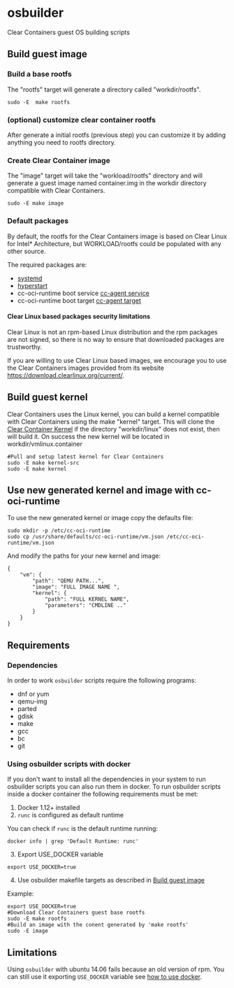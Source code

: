 # osbuilder

Clear Containers guest OS building scripts

## Build guest image ##

### Build a base rootfs ###
The "rootfs" target will generate a directory
called "workdir/rootfs".

```
sudo -E  make rootfs
```

### (optional) customize clear container rootfs ###
After generate a initial rootfs (previous step) you can 
customize it by adding anything you need to rootfs 
directory.

### Create Clear Container image ###
The "image" target will take the "workload/rootfs" directory
and will generate a guest image named container.img in the workdir
directory compatible with Clear Containers.

```
sudo -E make image
```

### Default packages ###
By default, the rootfs for the Clear Containers image is based on
Clear Linux for Intel\* Architecture, but WORKLOAD/rootfs could be
populated with any other source.

The required packages are:

- [systemd]
- [hyperstart]
- cc-oci-runtime boot service [cc-agent service]
- cc-oci-runtime boot target [cc-agent target]

#### Clear Linux based packages security limitations  ####

Clear Linux is not an rpm-based Linux distribution and
the rpm packages are not signed, so there is no way
to ensure that downloaded packages are trustworthy.

If you are willing to use Clear Linux based images, we encourage you
to use the Clear Containers images provided from its website
https://download.clearlinux.org/current/.

## Build guest kernel ##

Clear Containers uses the Linux kernel, you can build a
kernel compatible with Clear Containers using the make
"kernel" target. This will clone the [Clear Container Kernel]
if the directory "workdir/linux" does not exist, then will build it.
On success the new kernel will be located in
workdir/vmlinux.container


```
#Pull and setup latest kernel for Clear Containers
sudo -E make kernel-src
sudo -E make kernel
```

## Use new generated kernel and image with cc-oci-runtime ##

To use the new generated kernel or image copy the defaults file:

```
sudo mkdir -p /etc/cc-oci-runtime
sudo cp /usr/share/defaults/cc-oci-runtime/vm.json /etc/cc-oci-runtime/vm.json
```

And modify the paths for your new kernel and image:

```
{
	"vm": {
		"path": "QEMU PATH...",
		"image": "FULL IMAGE NAME ",
		"kernel": {
			"path": "FULL KERNEL NAME",
			"parameters": "CMDLINE .."
		}
	}
}
```

## Requirements

### Dependencies
In order to work `osbuilder` scripts require the following programs:

- dnf or yum
- qemu-img
- parted
- gdisk
- make
- gcc
- bc
- git

### Using osbuilder scripts with docker

If you don't want to install all the dependencies in your system to run
osbuilder scripts you can also run them in docker. To run osbuilder scripts
inside a docker container the following requirements must be met:

1. Docker 1.12+ installed
2. `runc` is configured as default runtime

 You can check if `runc` is the default runtime running:

 ```
 docker info | grep 'Default Runtime: runc'
 ```

3. Export USE_DOCKER variable

```
export USE_DOCKER=true
```

4. Use osbuilder makefile targets as described in [Build guest image](#Build-guest-image)

Example:
```
export USE_DOCKER=true
#Download Clear Containers guest base rootfs
sudo -E make rootfs
#Build an image with the conent generated by 'make rootfs'
sudo -E image
```


## Limitations

Using `osbuilder` with ubuntu 14.06 fails because an old version of rpm. You can still use it
exporting `USE_DOCKER` variable see [how to use docker](#Using-osbuilder-scripts-with-docker).

[systemd]: <https://www.freedesktop.org/wiki/Software/systemd/>

[hyperstart]: <https://github.com/clearcontainers/hyperstart>

[cc-agent target]: <https://github.com/01org/cc-oci-runtime/blob/master/data/cc-agent.target>

[cc-agent service]: <https://github.com/01org/cc-oci-runtime/blob/master/data/cc-agent.service>

[Clear Container Kernel]: <https://github.com/clearcontainers/linux>
